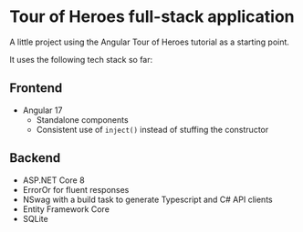 # Tour of Heroes full-stack application

A little project using the Angular Tour of Heroes tutorial as a starting point.

It uses the following tech stack so far:

## Frontend

- Angular 17
  - Standalone components
  - Consistent use of `inject()` instead of stuffing the constructor

## Backend

- ASP.NET Core 8
- ErrorOr for fluent responses
- NSwag with a build task to generate Typescript and C# API clients
- Entity Framework Core
- SQLite
